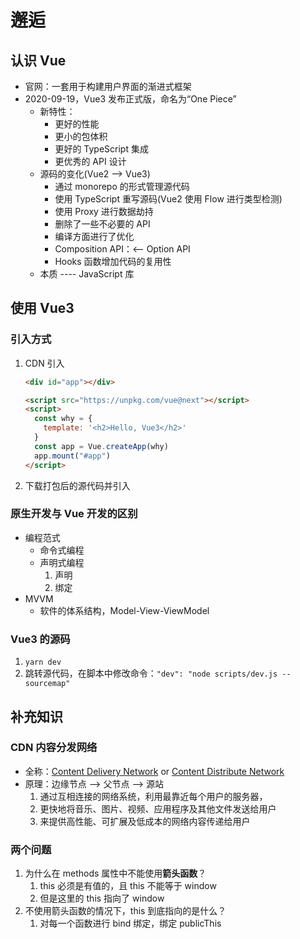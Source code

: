 <!--
 * @Author: your name
 * @Date: 2021-11-04 08:51:07
 * @LastEditTime: 2021-11-04 15:39:43
 * @LastEditors: Please set LastEditors
 * @Description: 邂逅
 * @FilePath: \vue3+ts\01-邂逅.md
-->
# 邂逅
## 认识 Vue
+ 官网：一套用于构建用户界面的渐进式框架
+ 2020-09-19，Vue3 发布正式版，命名为“One Piece”
  - 新特性：
    * 更好的性能
    * 更小的包体积
    * 更好的 TypeScript 集成
    * 更优秀的 API 设计
  - 源码的变化(Vue2 --> Vue3)
    * 通过 monorepo 的形式管理源代码
    * 使用 TypeScript 重写源码(Vue2 使用 Flow 进行类型检测)
    * 使用 Proxy 进行数据劫持
    * 删除了一些不必要的 API
    * 编译方面进行了优化
    * Composition API：<-- Option API
    * Hooks 函数增加代码的复用性
  - 本质 ---- JavaScript 库

## 使用 Vue3
### 引入方式
1. CDN 引入
   ```html
   <div id="app"></div>

   <script src="https://unpkg.com/vue@next"></script>
   <script>
     const why = {
       template: '<h2>Hello, Vue3</h2>'
     }
     const app = Vue.createApp(why)
     app.mount("#app")
   </script>
   ```
2. 下载打包后的源代码并引入

### 原生开发与 Vue 开发的区别
+ 编程范式
  - 命令式编程
  - 声明式编程
    1. 声明
    2. 绑定
+ MVVM
  - 软件的体系结构，Model-View-ViewModel

### Vue3 的源码
1. `yarn dev`
2. 跳转源代码，在脚本中修改命令：`"dev": "node scripts/dev.js --sourcemap"`

## 补充知识
### CDN 内容分发网络
+ 全称：<u>Content Delivery Network</u> or <u>Content Distribute Network</u>
+ 原理：边缘节点 --> 父节点 --> 源站
  1. 通过互相连接的网络系统，利用最靠近每个用户的服务器，
  2. 更快地将音乐、图片、视频、应用程序及其他文件发送给用户
  3. 来提供高性能、可扩展及低成本的网络内容传递给用户
### 两个问题
1. 为什么在 methods 属性中不能使用**箭头函数**？
   1. this 必须是有值的，且 this 不能等于 window
   2. 但是这里的 this 指向了 window
2. 不使用箭头函数的情况下，this 到底指向的是什么？
   1. 对每一个函数进行 bind 绑定，绑定 publicThis
